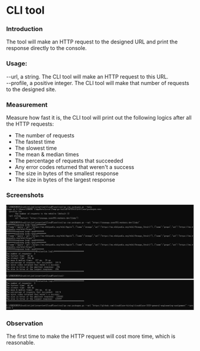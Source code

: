 # CLI tool
 ### Introduction  
 The tool will make an HTTP request to the designed URL and print the response directly to the console.   
 ### Usage:  
 --url, a string. The CLI tool will make an HTTP request to this URL.   
 --profile, a positive integer. The CLI tool will make that number of requests to the designed site.  
 ### Measurement  
 Measure how fast it is, the CLI tool will print out the following logics after all the HTTP requests:  
 * The number of requests  
 * The fastest time  
 * The slowest time  
 * The mean & median times  
 * The percentage of requests that succeeded  
 * Any error codes returned that weren't a success  
 * The size in bytes of the smallest response  
 * The size in bytes of the largest response  
    
 ### Screenshots
 ![image](https://github.com/Zoe353/tool/blob/main/image/result1.png)
 ![image](https://github.com/Zoe353/tool/blob/main/image/result4.png)
 
 ### Observation
 The first time to make the HTTP request will cost more time, which is reasonable.
